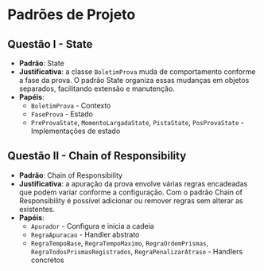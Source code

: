 # Padrões de Projeto

## Questão I - State
- **Padrão**: State
- **Justificativa**: a classe `BoletimProva` muda de comportamento conforme a fase da prova. O padrão State organiza essas mudanças em objetos separados, facilitando extensão e manutenção.
- **Papéis**:
  - `BoletimProva` - Contexto
  - `FaseProva` - Estado
  - `PreProvaState`, `MomentoLargadaState`, `PistaState`, `PosProvaState` - Implementações de estado

## Questão II - Chain of Responsibility
- **Padrão**: Chain of Responsibility
- **Justificativa**: a apuração da prova envolve várias regras encadeadas que podem variar conforme a configuração. Com o padrão Chain of Responsibility é possível adicionar ou remover regras sem alterar as existentes.
- **Papéis**:
  - `Apurador` - Configura e inicia a cadeia
  - `RegraApuracao` - Handler abstrato
  - `RegraTempoBase`, `RegraTempoMaximo`, `RegraOrdemPrismas`, `RegraTodosPrismasRegistrados`, `RegraPenalizarAtraso` - Handlers concretos

